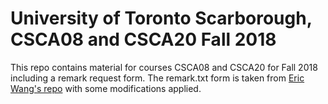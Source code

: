 # University of Toronto Scarborough, CSCA08 and CSCA20 Fall 2018

This repo contains material for courses CSCA08 and CSCA20 for Fall 2018 including a remark request form.
The remark.txt form is taken from [Eric Wang's repo](https://github.com/MeowsterEric/CSCA08-A48/blob/master/CSCA48/remark.txt) with some modifications applied.
